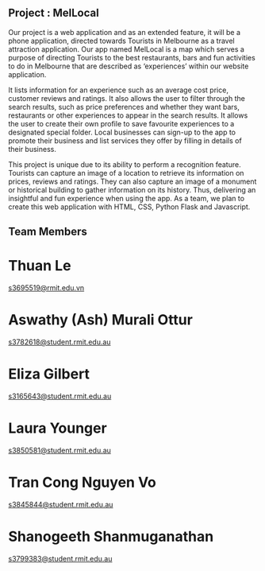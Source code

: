 ## Project : MelLocal

Our project is a web application and as an extended feature, it will be a phone application, directed towards Tourists in Melbourne as a travel attraction application. Our app named MelLocal is a map which serves a purpose of directing Tourists to the best restaurants, bars and fun activities to do in Melbourne that are described as ‘experiences’ within our website application.

It lists information for an experience such as an average cost price, customer reviews and ratings. It also allows the user to filter through the search results, such as price preferences and whether they want bars, restaurants or other experiences to appear in the search results. It allows the user to create their own profile to save favourite experiences to a designated special folder. Local businesses can sign-up to the app to promote their business and list services they offer by filling in details of their business.

This project is unique due to its ability to perform a recognition feature. Tourists can capture an image of a location to retrieve its information on prices, reviews and ratings. They can also capture an image of a monument or historical building to gather information on its history. Thus, delivering an insightful and fun experience when using the app. As a team, we plan to create this web application with HTML, CSS, Python Flask and Javascript.

## Team Members

# Thuan Le 

s3695519@rmit.edu.vn

# Aswathy (Ash) Murali Ottur 

s3782618@student.rmit.edu.au

# Eliza Gilbert 

s3165643@student.rmit.edu.au

# Laura Younger

s3850581@student.rmit.edu.au

# Tran Cong Nguyen Vo 

s3845844@student.rmit.edu.au

# Shanogeeth Shanmuganathan 

s3799383@student.rmit.edu.au

